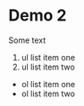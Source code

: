 # Demo 2

Some text

1. ul list item one
2. ul list item two

- ol list item one
- ol list item two
